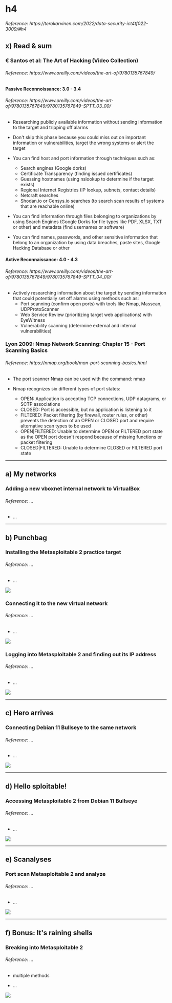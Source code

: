 <h1> h4 </h1>
<h6> Reference: https://terokarvinen.com/2022/data-security-ict4tf022-3009/#h4 </h6>

<h2> x) Read & sum</h2>

<h3> 
€ Santos et al: The Art of Hacking (Video Collection)
</h3>
<h6> Reference: https://www.oreilly.com/videos/the-art-of/9780135767849/ </h6>

<p>
<h4> Passive Reconnoissance: 3.0 - 3.4 </h4>
<h6> Reference: https://www.oreilly.com/videos/the-art-of/9780135767849/9780135767849-SPTT_03_00/ </h6>

  - Researching publicly available information without sending information to the target and tripping off alarms
  
  - Don't skip this phase because you could miss out on important information or vulnerabilities, target the wrong systems or alert the target
  
  - You can find host and port information through techniques such as:
    - Search engines (Google dorks)
    - Certificate Transparency (finding issued certificates)
    - Guessing hostnames (using nslookup to determine if the target exists)
    - Regional Internet Registries (IP lookup, subnets, contact details)
    - Netcraft searches
    - Shodan.io or Censys.io searches (to search scan results of systems that are       reachable online)
    
  - You can find information through files belonging to organizations by using Search Engines (Google Dorks for file types like PDF, XLSX, TXT or other) and metadata (find usernames or software)
    
  - You can find names, passwords, and other sensitive information that belong to an organization by using data breaches, paste sites, Google Hacking Database or other
</p>

<p>
<h4> Active Reconnaissance: 4.0 - 4.3 </h4>
<h6> Reference: https://www.oreilly.com/videos/the-art-of/9780135767849/9780135767849-SPTT_04_00/ </h6>

  - Actively researching information about the target by sending information that could potentially set off alarms using methods such as:
    - Port scanning (confirm open ports) with tools like Nmap, Masscan, UDPProtoScanner
    - Web Service Review (prioritizing target web applications) with EyeWitness
    - Vulnerability scanning (determine external and internal vulnerabilities)
  
</p>

<h3> 
Lyon 2009: Nmap Network Scanning: Chapter 15 - Port Scanning Basics
</h3>
<h6> Reference: https://nmap.org/book/man-port-scanning-basics.html </h6>

<p>

 - The port scanner Nmap can be used with the command: nmap <target IP>
 
 - Nmap recognizes six different types of port states:
    - OPEN: Application is accepting TCP connections, UDP datagrams, or SCTP associations
    - CLOSED: Port is accessible, but no application is listening to it
    - FILTERED: Packet filtering (by firewall, router rules, or other) prevents the detection of an OPEN or CLOSED port and require alternative scan types to be used
    - OPEN|FILTERED: Unable to determine OPEN or FILTERED port state as the OPEN port doesn't respond because of missing functions or packet filtering
    - CLOSED|FILTERED: Unable to determine CLOSED or FILTERED port state
</p>

<hr>

<h2> a) My networks </h2>

<h3> Adding a new vboxnet internal network to VirtualBox</h3>
<h6> Reference: ... </h6>

<p>
  
  - ...
</p>

<hr>

<h2> b) Punchbag </h2>

<h3> Installing the Metasploitable 2 practice target </h3>
<h6> Reference: ... </h6>

<p>
  
  - ...

![](images/h4/...PNG)
</p>

<h3> Connecting it to the new virtual network </h3>
<h6> Reference: ... </h6>

<p>
  
  - ...

![](images/h4/...PNG)
</p>

<h3> Logging into Metasploitable 2 and finding out its IP address </h3>
<h6> Reference: ... </h6>

<p>
  
  - ...

![](images/h4/...PNG)
</p>

<hr>

<h2> c) Hero arrives </h2>

<h3> Connecting Debian 11 Bullseye to the same network </h3>
<h6> Reference: ... </h6>

<p>
  
  - ...

![](images/h4/...PNG)
</p>

<hr>

<h2> d) Hello sploitable! </h2>

<h3> Accessing Metasploitable 2 from Debian 11 Bullseye </h3>
<h6> Reference: ... </h6>

<p>
  
  - ...

![](images/h4/...PNG)
</p>

<hr>

<h2> e) Scanalyses </h2>

<h3> Port scan Metasploitable 2 and analyze </h3>
<h6> Reference: ... </h6>

<p>
  
  - ...

![](images/h4/...PNG)
</p>

<hr>

<h2> f) Bonus: It's raining shells </h2>

<h3> Breaking into Metasploitable 2 </h3>
<h6> Reference: ... </h6>

<p>
  
  - multiple methods
  
  - ...

![](images/h4/...PNG)
</p>
